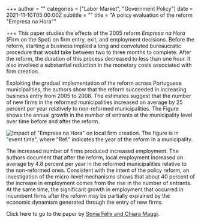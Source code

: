 +++
author = ""
categories = ["Labor Market", "Government Policy"]
date = 2021-11-10T05:00:00Z
subtitle = ""
title = "A policy evaluation of the reform \"Empresa na Hora\""

+++
This paper studies the effects of the 2005 reform _Empresa na Hora_ (Firm on the Spot) on firm entry, exit, and employment decisions. Before the reform, starting a business implied a long and convoluted bureaucratic procedure that would take between two to three months to complete. After the reform, the duration of this process decreased to less than one hour. It also involved a substantial reduction in the monetary costs associated with firm creation.

Exploiting the gradual implementation of the reform across Portuguese municipalities, the authors show that the reform succeeded in increasing business entry from 2005 to 2008. The estimates suggest that the number of new firms in the reformed municipalities increased on average by 25 percent per year relatively to non-reformed municipalities. The Figure shows the annual growth in the number of entrants at the municipality level over time before and after the reform.

![](https://res.cloudinary.com/portuguese-economic-journal/image/upload/v1636555776/research_report/Screen_Shot_2021-11-10_at_9.49.03_AM_jcj5za.png 'Impact of "Empresa na Hora" on local firm creation. The figure is in "event time", where "Ref." indicates the year of the reform in a municipality.')

The increased number of firms produced increased employment. The authors document that after the reform, local employment increased on average by 4.8 percent per year in the reformed municipalities relative to the non-reformed ones. Consistent with the intent of the policy reform, an investigation of the micro-level mechanisms shows that about 40 percent of the increase in employment comes from the rise in the number of entrants. At the same time, the significant growth in employment that occurred in incumbent firms after the reform may be partially explained by the economic dynamism generated through the entry of new firms.

Click here to go to the paper by [Sónia Félix and Chiara Maggi](https://econpapers.repec.org/paper/ptuwpaper/w201904.htm).